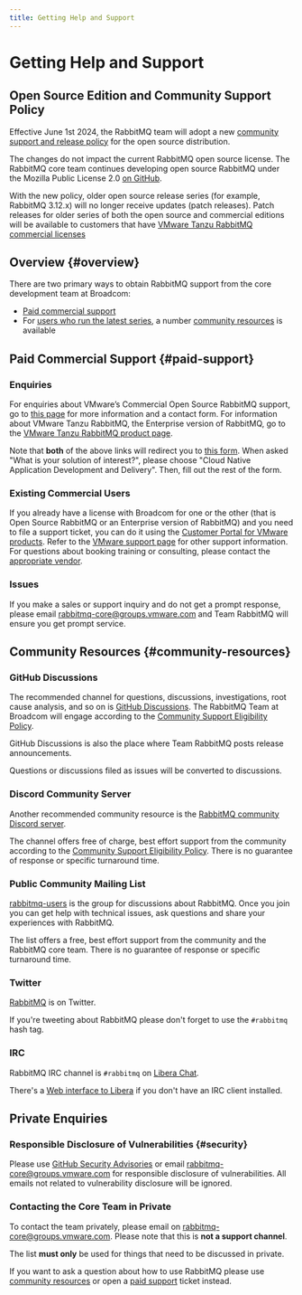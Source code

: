 ```yaml
---
title: Getting Help and Support
---
```

<!--
Copyright (c) 2007-2024 Broadcom. All Rights Reserved. The term "Broadcom" refers to Broadcom Inc. and/or its subsidiaries.

All rights reserved. This program and the accompanying materials
are made available under the terms of the under the Apache License,
Version 2.0 (the "License”); you may not use this file except in compliance
with the License. You may obtain a copy of the License at

https://www.apache.org/licenses/LICENSE-2.0

Unless required by applicable law or agreed to in writing, software
distributed under the License is distributed on an "AS IS" BASIS,
WITHOUT WARRANTIES OR CONDITIONS OF ANY KIND, either express or implied.
See the License for the specific language governing permissions and
limitations under the License.
-->

# Getting Help and Support

## Open Source Edition and Community Support Policy

Effective June 1st 2024, the RabbitMQ team will adopt a new [community support and release policy](https://github.com/rabbitmq/rabbitmq-server/blob/main/COMMUNITY_SUPPORT.md) for the open source distribution.

The changes do not impact the current RabbitMQ open source license. The RabbitMQ core team continues developing
open source RabbitMQ under the Mozilla Public License 2.0 [on GitHub](https://github.com/rabbitmq).

With the new policy, older open source release series (for example, RabbitMQ 3.12.x) will no longer receive
updates (patch releases). Patch releases for older series of both the open source and commercial editions
will be available to customers that have [VMware Tanzu RabbitMQ commercial licenses](#paid-support)


## Overview {#overview}

There are two primary ways to obtain RabbitMQ support from the core development team at Broadcom:

 * [Paid commercial support](#paid-support)
 * For [users who run the latest series](https://github.com/rabbitmq/rabbitmq-server/blob/main/COMMUNITY_SUPPORT.md),
   a number [community resources](#community-resources) is available


## Paid Commercial Support {#paid-support}

### Enquiries

For enquiries about VMware’s Commercial Open Source RabbitMQ support, go to
[this page](https://tanzu.vmware.com/rabbitmq/oss) for more information and a
contact form. For information about VMware Tanzu RabbitMQ, the Enterprise
version of RabbitMQ, go to the [VMware Tanzu RabbitMQ product page](https://tanzu.vmware.com/rabbitmq). 

Note that **both** of the above links will redirect you to [this form](https://go-vmware.broadcom.com/contact-us).
When asked "What is your solution of interest?",
please choose "Cloud Native Application Development and Delivery". Then, fill out the rest of the form.

### Existing Commercial Users

If you already have a license with Broadcom for one or the other (that is Open
Source RabbitMQ or an Enterprise version of RabbitMQ) and you need to file a
support ticket, you can do it using the [Customer Portal for VMware
products](https://customerconnect.vmware.com/home). Refer to the [VMware
support page](https://tanzu.vmware.com/support) for other support information.
For questions about booking training or consulting, please contact the
[appropriate vendor](/commercial-offerings).

### Issues

If you make a sales or support inquiry and do not get a prompt response, please
email [rabbitmq-core@groups.vmware.com](mailto:rabbitmq-core@groups.vmware.com)
and Team RabbitMQ will ensure you get prompt service.


## Community Resources {#community-resources}

### GitHub Discussions

The recommended channel for questions, discussions, investigations, root cause analysis, and so on
is [GitHub Discussions](https://github.com/rabbitmq/rabbitmq-server/discussions).
The RabbitMQ Team at Broadcom will engage according to the [Community Support Eligibility Policy](https://github.com/rabbitmq/rabbitmq-server/blob/main/COMMUNITY_SUPPORT.md).

GitHub Discussions is also the place where Team RabbitMQ posts release announcements.

Questions or discussions filed as issues will be converted to discussions.

### Discord Community Server

Another recommended community resource is the [RabbitMQ community Discord server](https://www.rabbitmq.com/discord/).

The channel offers free of charge, best effort support from the community according to the [Community Support Eligibility Policy](https://github.com/rabbitmq/rabbitmq-server/blob/main/COMMUNITY_SUPPORT.md).
There is no guarantee of response or specific turnaround time.

### Public Community Mailing List

[rabbitmq-users](https://groups.google.com/forum/#!forum/rabbitmq-users) is the group for
discussions about RabbitMQ. Once you join you can get help with technical issues,
ask questions and share your experiences with RabbitMQ.

The list offers a free, best effort support from the community and the RabbitMQ core team.
There is no guarantee of response or specific turnaround time.

### Twitter

[RabbitMQ](https://twitter.com/rabbitmq) is on Twitter.

If you're tweeting about RabbitMQ please don't forget to use the <code>#rabbitmq</code> hash tag.

### IRC

RabbitMQ IRC channel is `#rabbitmq` on [Libera Chat](https://libera.chat/).

There's a [Web interface to Libera](https://web.libera.chat/) if you don't have an IRC client installed.


## Private Enquiries

### Responsible Disclosure of Vulnerabilities {#security}

Please use [GitHub Security Advisories](https://docs.github.com/en/code-security/security-advisories/guidance-on-reporting-and-writing/privately-reporting-a-security-vulnerability) or email [rabbitmq-core@groups.vmware.com](mailto:rabbitmq-core@groups.vmware.com) for responsible disclosure
of vulnerabilities. All emails not related to vulnerability disclosure will be ignored.

### Contacting the Core Team in Private

To contact the team privately, please email on [rabbitmq-core@groups.vmware.com](mailto:rabbitmq-core@groups.vmware.com).
Please note that this is **not a support channel**.

The list **must only** be used for things that need to be discussed in private.

If you want to ask a question about how to use RabbitMQ please use
[community resources](#community-resources) or open a [paid support](#paid-support) ticket instead.
